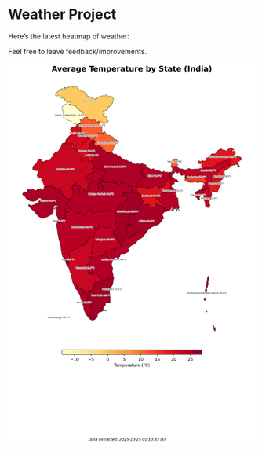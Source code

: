 # Weather Project

Here’s the latest heatmap of weather:

Feel free to leave feedback/improvements.

![India Heatmap](docs/assets/india_heatmap.png?v=FBD634)
